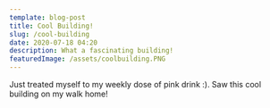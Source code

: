 ```yaml
---
template: blog-post
title: Cool Building!
slug: /cool-building
date: 2020-07-18 04:20
description: What a fascinating building!
featuredImage: /assets/coolbuilding.PNG
---
```


Just treated myself to my weekly dose of pink drink :). Saw this cool building on my walk home!
